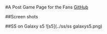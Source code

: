 #A Post Game Page for the Fans
[GitHub](https://smlocal.github.io/lakers/)

##Screen shots


##SS on Galaxy s5
![s5](../ss/ss galaxys5.png)
